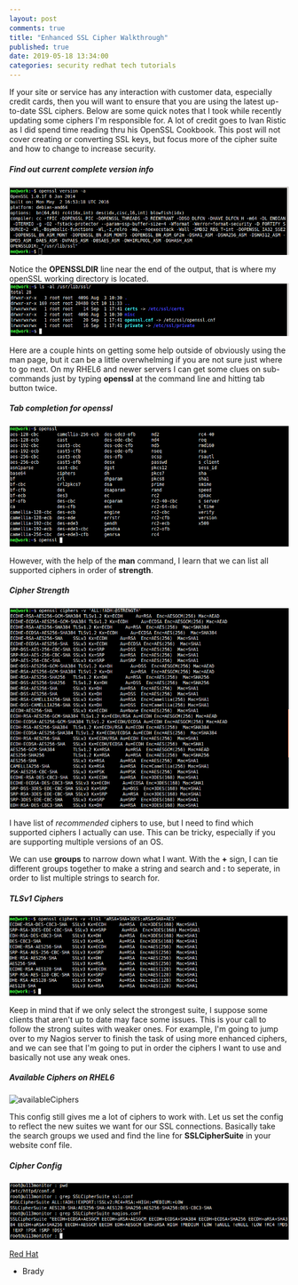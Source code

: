 ```yaml
---
layout: post
comments: true
title: "Enhanced SSL Cipher Walkthrough"
published: true
date: 2019-05-18 13:34:00
categories: security redhat tech tutorials
---
```


If your site or service has any interaction with customer data, especially credit cards, then you will want to ensure that you are using the latest up-to-date SSL ciphers. Below are some quick notes that I took while recently updating some ciphers I'm responsible for. A lot of credit goes to Ivan Ristic as I did spend time reading thru his OpenSSL Cookbook. This post will not cover creating or converting SSL keys, but focus more of the cipher suite and how to change to increase security.

##### Find out current complete version info
![opensslVersionA](/images/openSSL_versionA.png)

Notice the **OPENSSLDIR** line near the end of the output, that is where my openSSL working directory is located.
![SSLdirStruct](/images/SSLdirStruct.png)

Here are a couple hints on getting some help outside of obviously using the man page, but it can be a little overwhelming if you are not sure just where to go next.  On my RHEL6 and newer servers I can get some clues on sub-commands just by typing **openssl** at the command line and hitting tab button twice.

##### Tab completion for openssl
![tabtabOpenSSL](/images/tabtabOpenSSL.png)

However, with the help of the **man** command, I learn that we can list all supported ciphers in order of **strength**.

##### Cipher Strength
![cipherListbyStrength](/images/cipherListbyStrength.png)

I have list of _recommended_ ciphers to use, but I need to find which supported ciphers I actually can use. This can be tricky, especially if you are supporting multiple versions of an OS.

We can use **groups** to narrow down what I want. With the **+** sign, I can tie different groups together to make a string and search and **:** to seperate, in order to list multiple strings to search for.

##### TLSv1 Ciphers
![shortList](/images/shortList.png)

Keep in mind that if we only select the strongest suite, I suppose some clients that aren't up to date may face some issues. This is your call to follow the strong suites with weaker ones. For example, I'm going to jump over to my Nagios server to finish the task of using more enhanced ciphers, and we can see that I'm going to put in order the ciphers I want to use and basically not use any weak ones.

##### Available Ciphers on RHEL6
![availableCiphers](/image/nagiosCiphers.png)

This config still gives me a lot of ciphers to work with.  Let us set the config to reflect the new suites we want for our SSL connections.  Basically take the search groups we used and find the line for **SSLCipherSuite** in your website conf file.

##### Cipher Config
![cipherConf](/images/cipherConf.png)

[Red Hat]()



- Brady
